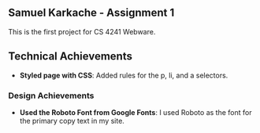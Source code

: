 
Samuel Karkache - Assignment 1
---
This is the first project for CS 4241 Webware. 

## Technical Achievements
- **Styled page with CSS**: Added rules for the p, li, and a selectors.

### Design Achievements
- **Used the Roboto Font from Google Fonts**: I used Roboto as the font for the primary copy text in my site.
